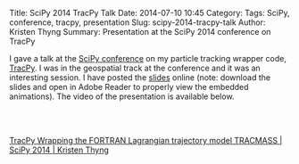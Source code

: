 Title: SciPy 2014 TracPy Talk
Date: 2014-07-10 10:45
Category: 
Tags: SciPy, conference, tracpy, presentation
Slug: scipy-2014-tracpy-talk
Author: Kristen Thyng
Summary: Presentation at the SciPy 2014 conference on TracPy


I gave a talk at the [SciPy conference](https://conference.scipy.org/scipy2014/) on my particle tracking wrapper code, [TracPy](https://github.com/kthyng/tracpy). I was in the geospatial track at the conference and it was an interesting session. I have posted the [slides](http://pong.tamu.edu/~kthyng/presentations/scipy2014-tracpy.pdf) online (note: download the slides and open in Adobe Reader to properly view the embedded animations). The video of the presentation is available below.

<br><br>

<a class="embedly-card" data-card-chrome="0" href="https://www.youtube.com/watch?v=8poLWacun50">TracPy Wrapping the FORTRAN Lagrangian trajectory model TRACMASS | SciPy 2014 | Kristen Thyng</a>
<script>(function(a){var b="embedly-platform",c="script";if(!a.getElementById(b)){var d=a.createElement(c);d.id=b;d.async=true;d.src=("https:"===document.location.protocol?"https":"http")+"://cdn.embedly.com/widgets/platform.js";var e=document.getElementsByTagName(c)[0];e.parentNode.insertBefore(d,e)}})(document);</script>
